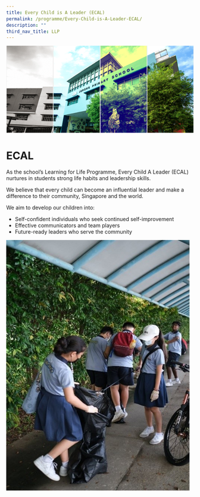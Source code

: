```yaml
---
title: Every Child is A Leader (ECAL)
permalink: /programme/Every-Child-is-A-Leader-ECAL/
description: ""
third_nav_title: LLP
---
```


![](/images/Banner.png)

# ECAL

As the school’s Learning for Life Programme, Every Child A Leader (ECAL) nurtures in students strong life habits and leadership skills.

We believe that every child can become an influential leader and make a difference to their community, Singapore and the world.

We aim to develop our children into:
* Self-confident individuals who seek continued self-improvement
* Effective communicators and team players
* Future-ready leaders who serve the community


![](/images/MakeAChange03.jpg)